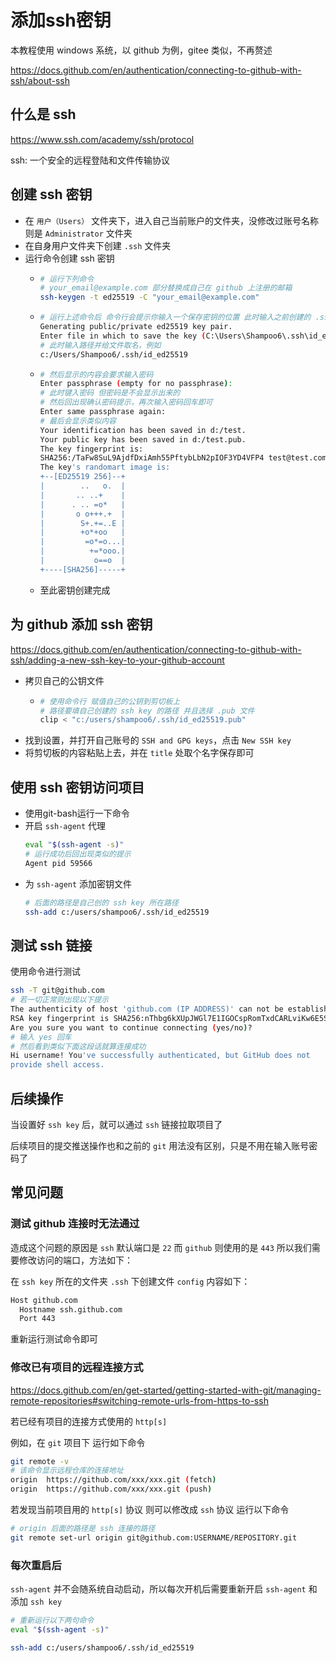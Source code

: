 # 添加ssh密钥

本教程使用 windows 系统，以 github 为例，gitee 类似，不再赘述

<https://docs.github.com/en/authentication/connecting-to-github-with-ssh/about-ssh>

## 什么是 ssh

<https://www.ssh.com/academy/ssh/protocol>

ssh: 一个安全的远程登陆和文件传输协议

## 创建 ssh 密钥

- 在 `用户（Users）` 文件夹下，进入自己当前账户的文件夹，没修改过账号名称则是 `Administrator` 文件夹
- 在自身用户文件夹下创建 `.ssh` 文件夹
- 运行命令创建 ssh 密钥
  - ```bash
    # 运行下列命令
    # your_email@example.com 部分替换成自己在 github 上注册的邮箱
    ssh-keygen -t ed25519 -C "your_email@example.com"
    ```
  - ```bash
    # 运行上述命令后 命令行会提示你输入一个保存密钥的位置 此时输入之前创建的 .ssh 文件夹目录
    Generating public/private ed25519 key pair.
    Enter file in which to save the key (C:\Users\Shampoo6\.ssh\id_ed25519):
    # 此时输入路径并给文件取名，例如
    c:/Users/Shampoo6/.ssh/id_ed25519
    ```
  - ```bash
    # 然后显示的内容会要求输入密码
    Enter passphrase (empty for no passphrase):
    # 此时键入密码 但密码是不会显示出来的
    # 然后回出现确认密码提示，再次输入密码回车即可
    Enter same passphrase again:
    # 最后会显示类似内容
    Your identification has been saved in d:/test.
    Your public key has been saved in d:/test.pub.
    The key fingerprint is:
    SHA256:/TaFw8SuL9AjdfDxiAmh55PftybLbN2pIOF3YD4VFP4 test@test.com
    The key's randomart image is:
    +--[ED25519 256]--+
    |        ..   o.  |
    |       .. ..+    |
    |      . .. =o*   |
    |       o o+++.+  |
    |        S+.+=..E |
    |        +o*+oo   |
    |         =o*=o...|
    |          +=*ooo.|
    |           o==o  |
    +----[SHA256]-----+
    ```
  - 至此密钥创建完成

## 为 github 添加 ssh 密钥

<https://docs.github.com/en/authentication/connecting-to-github-with-ssh/adding-a-new-ssh-key-to-your-github-account>

- 拷贝自己的公钥文件
  - ```bash
    # 使用命令行 赋值自己的公钥到剪切板上
    # 路径要填自己创建的 ssh key 的路径 并且选择 .pub 文件
    clip < "c:/users/shampoo6/.ssh/id_ed25519.pub"
    ```
- 找到设置，并打开自己账号的 `SSH and GPG keys`，点击 `New SSH key`
- 将剪切板的内容粘贴上去，并在 `title` 处取个名字保存即可

## 使用 ssh 密钥访问项目

- 使用git-bash运行一下命令
- 开启 `ssh-agent` 代理
  ```bash
  eval "$(ssh-agent -s)"
  # 运行成功后回出现类似的提示
  Agent pid 59566
  ```
- 为 `ssh-agent` 添加密钥文件
  ```bash
  # 后面的路径是自己创的 ssh key 所在路径
  ssh-add c:/users/shampoo6/.ssh/id_ed25519
  ```

## 测试 ssh 链接

使用命令进行测试

```bash
ssh -T git@github.com
# 若一切正常则出现以下提示
The authenticity of host 'github.com (IP ADDRESS)' can not be established.
RSA key fingerprint is SHA256:nThbg6kXUpJWGl7E1IGOCspRomTxdCARLviKw6E5SY8.
Are you sure you want to continue connecting (yes/no)?
# 输入 yes 回车
# 然后看到类似下面这段话就算连接成功
Hi username! You've successfully authenticated, but GitHub does not
provide shell access.
```

## 后续操作

当设置好 `ssh key` 后，就可以通过 `ssh` 链接拉取项目了

后续项目的提交推送操作也和之前的 `git` 用法没有区别，只是不用在输入账号密码了

## 常见问题

### 测试 github 连接时无法通过

造成这个问题的原因是 `ssh` 默认端口是 `22` 而 `github` 则使用的是 `443` 所以我们需要修改访问的端口，方法如下：

在 `ssh key` 所在的文件夹 `.ssh` 下创建文件 `config` 内容如下：

```txt
Host github.com
  Hostname ssh.github.com
  Port 443
```

重新运行测试命令即可

### 修改已有项目的远程连接方式

<https://docs.github.com/en/get-started/getting-started-with-git/managing-remote-repositories#switching-remote-urls-from-https-to-ssh>

若已经有项目的连接方式使用的 `http[s]`

例如，在 `git` 项目下 运行如下命令

```bash
git remote -v
# 该命令显示远程仓库的连接地址
origin  https://github.com/xxx/xxx.git (fetch)
origin  https://github.com/xxx/xxx.git (push)
```

若发现当前项目用的 `http[s]` 协议 则可以修改成 `ssh` 协议 运行以下命令

```bash
# origin 后面的路径是 ssh 连接的路径
git remote set-url origin git@github.com:USERNAME/REPOSITORY.git
```

### 每次重启后

`ssh-agent` 并不会随系统自动启动，所以每次开机后需要重新开启 `ssh-agent` 和 添加 `ssh key`

```bash
# 重新运行以下两句命令
eval "$(ssh-agent -s)"

ssh-add c:/users/shampoo6/.ssh/id_ed25519
```
